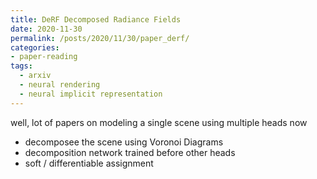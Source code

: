 ```yaml
---
title: DeRF Decomposed Radiance Fields
date: 2020-11-30
permalink: /posts/2020/11/30/paper_derf/
categories:
- paper-reading
tags:
  - arxiv
  - neural rendering
  - neural implicit representation
---
```


well, lot of papers on modeling a single scene using multiple heads now
- decomposee the scene using Voronoi Diagrams
- decomposition network trained before other heads
- soft / differentiable assignment